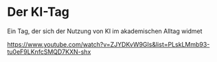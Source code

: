 # Der KI-Tag
Ein Tag, der sich der Nutzung von KI im akademischen Alltag widmet

https://www.youtube.com/watch?v=ZJYDKvW9GIs&list=PLskLMmb93-tu0eF9LKnfcSMQD7KXN-shx
